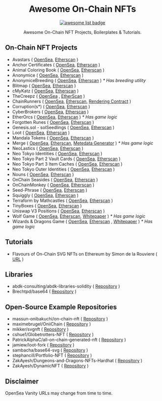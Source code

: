 <div align="center">
  <h1 align="center">Awesome On-Chain NFTs</h1>
  <p align="center">
    <a href="https://github.com/sindresorhus/awesome">
      <img alt="awesome list badge" src="https://cdn.rawgit.com/sindresorhus/awesome/d7305f38d29fed78fa85652e3a63e154dd8e8829/media/badge.svg">
    </a>
  </p>
  
  <p align="center">Awesome On-Chain NFT Projects, Boilerplates & Tutorials.</p>
  
</div>

## On-Chain NFT Projects

* Avastars ( [OpenSea](https://opensea.io/collection/avastar), [Etherscan](https://etherscan.io/address/0xf3e778f839934fc819cfa1040aabacecba01e049) )
* Anchor Certificates ( [OpenSea](https://opensea.io/collection/anchor-certificates), [Etherscan](https://etherscan.io/address/0x600a4446094c341693c415e6743567b9bfc8a4a8) )
* Animal Coloring Book ( [OpenSea](https://opensea.io/collection/animal-coloring-book), [Etherscan](https://etherscan.io/address/0x69c40e500b84660cb2ab09cb9614fa2387f95f64) )
* Anonymice ( [OpenSea](https://opensea.io/collection/anonymice), [Etherscan](https://etherscan.io/address/0xbad6186e92002e312078b5a1dafd5ddf63d3f731) )
* AnonymiceBreeding ( [OpenSea](https://opensea.io/collection/anonymicebreeding), [Etherscan](https://etherscan.io/address/0x15cc16bfe6fac624247490aa29b6d632be549f00) ) _* Has breeding utility_
* Blitmap ( [OpenSea](https://opensea.io/collection/blitmap), [Etherscan](https://etherscan.io/address/0x8d04a8c79ceb0889bdd12acdf3fa9d207ed3ff63) )
* cMyKatz ( [OpenSea](https://opensea.io/collection/cmykatz-nfts), [Etherscan](https://etherscan.io/address/0x1f2403da6a03f989d3588f61c9a6c6dbf94061b7) )
* TheCreepz ( [OpenSea]() , [EtherScan](https://etherscan.io/address/0xf18E9C8378C84999D07F4b0089bA1AD80e408600#code) )
* ChainRunners ( [OpenSea](https://opensea.io/collection/chain-runners-nft), [Etherscan](https://etherscan.io/address/0x97597002980134bea46250aa0510c9b90d87a587), [Rendering Contract](https://etherscan.io/address/0xfdac77881ff861ff76a83cc43a1be3c317c6a1cc) )
* Corruption(s*) ( [OpenSea](https://opensea.io/collection/corruption-s), [Etherscan](https://etherscan.io/address/0x5bdf397bb2912859dbd8011f320a222f79a28d2e) )
* CyberBrokers ( [OpenSea](https://opensea.io/collection/cyberbrokers), [Etherscan](https://etherscan.io/address/0x892848074ddea461a15f337250da3ce55580ca85) )
* EtherOrcs ( [OpenSea](https://opensea.io/collection/ether-orcs), [Etherscan](https://etherscan.io/address/0x3abedba3052845ce3f57818032bfa747cded3fca) ) _* Has game logic_
* Forgotten Runes ( [OpenSea](https://opensea.io/collection/forgottenruneswizardscult), [Etherscan](https://etherscan.io/address/0x521f9c7505005cfa19a8e5786a9c3c9c9f5e6f42) )
* Genesis.sol - solSeedlings ( [OpenSea](https://opensea.io/collection/genesis-sol-solseedlings), [Etherscan](https://etherscan.io/address/0x5d4683ba64ee6283bb7fdb8a91252f6aab32a110) )
* Loot ( [OpenSea](https://opensea.io/collection/lootproject), [Etherscan](https://etherscan.io/address/0xff9c1b15b16263c61d017ee9f65c50e4ae0113d7) )
* Mandala Tokens ( [OpenSea](https://opensea.io/collection/mandala-tokens), [Etherscan](https://etherscan.io/address/0xdaca87395f3b1bbc46f3fa187e996e03a5dcc985) )
* Merge ( [OpenSea](https://opensea.io/collection/m), [Etherscan](https://etherscan.io/address/0xc3f8a0f5841abff777d3eefa5047e8d413a1c9ab), [Metedata Generator](https://etherscan.io/address/0x4e1e18aaccdf9acfd2e8847654a3871dfd234f02) ) _* Has game logic_
* NeoLastics ( [OpenSea](https://opensea.io/collection/neolastics), [Etherscan](https://etherscan.io/address/0xb2d6fb1dc231f97f8cc89467b52f7c4f78484044) )
* Neo Tokyo Identities ( [OpenSea](https://opensea.io/collection/neo-tokyo-identities), [Etherscan](https://etherscan.io/address/0x86357a19e5537a8fba9a004e555713bc943a66c0) )
* Neo Tokyo Part 2 Vault Cards ( [OpenSea](https://opensea.io/collection/neo-tokyo-part-2-vault-cards), [Etherscan](https://etherscan.io/address/0xab0b0dd7e4eab0f9e31a539074a03f1c1be80879) )
* Neo Tokyo Part 3 Item Caches ( [OpenSea](https://opensea.io/collection/neo-tokyo-part-3-item-caches), [Etherscan](https://etherscan.io/address/0x0938e3f7ac6d7f674fed551c93f363109bda3af9) )
* Neo Tokyo Outer Identities ( [OpenSea](https://opensea.io/collection/neotokyo-outer-identities), [Etherscan](https://etherscan.io/address/0x698fbaaca64944376e2cdc4cad86eaa91362cf54) )
* Nouns ( [OpenSea](https://opensea.io/collection/nouns), [Etherscan](https://etherscan.io/address/0x9c8ff314c9bc7f6e59a9d9225fb22946427edc03) )
* OnChain Seasides ( [OpenSea](https://opensea.io/collection/onchain-seasides), [Etherscan](https://etherscan.io/address/0xccb6e4a1c42f4892cde27a8bc2e50bba0b43d224) )
* OnChainMonkey ( [OpenSea](https://opensea.io/collection/onchainmonkey), [Etherscan](https://etherscan.io/address/0x960b7a6bcd451c9968473f7bbfd9be826efd549a) )
* Seed-Phrase ( [OpenSea](https://opensea.io/collection/seed-phrase-by-seanelliott), [Etherscan](https://etherscan.io/address/0x3eaf1e92e396c4fc67fffc0a181d8f1915914f10) )
* Squiggly ( [OpenSea](https://opensea.io/collection/squiggly), [Etherscan](https://etherscan.io/address/0x36f379400de6c6bcdf4408b282f8b685c56adc60) )
* Terraform by Mathcastles ( [OpenSea](https://opensea.io/collection/terraforms), [Etherscan](https://etherscan.io/address/0x4e1f41613c9084fdb9e34e11fae9412427480e56) )
* TinyBoxes ( [OpenSea](https://opensea.io/collection/tinyboxes), [Etherscan](https://etherscan.io/address/0x46f9a4522666d2476a5f5cd51ea3e0b5800e7f98) )
* Uniswap V3 Positions ( [OpenSea](https://opensea.io/collection/uniswap-v3-positions), [Etherscan](https://etherscan.io/address/0xc36442b4a4522e871399cd717abdd847ab11fe88) )
* Wolf Game ( [OpenSea](https://opensea.io/collection/wolf-game-migrated), [Etherscan](https://etherscan.io/address/0x7f36182dee28c45de6072a34d29855bae76dbe2f), [Whitepaper](https://www.wolf.game/whitepaper-v2) ) _* Has game logic_
* Wizards & Dragons Game ( [OpenSea](https://opensea.io/collection/wizards-dragons-game-v2), [Etherscan](https://etherscan.io/address/0x999e88075692bcee3dbc07e7e64cd32f39a1d3ab) , [Whitepaper](https://medium.com/@wndgame/wizards-dragons-guard-the-tower-in-a-100-on-chain-strategy-game-a29597f5bfc9) ) _* Has game logic_

## Tutorials

* Flavours of On-Chain SVG NFTs on Ethereum by Simon de la Rouviere ( [URL](https://blog.simondlr.com/posts/flavours-of-on-chain-svg-nfts-on-ethereum) )

## Libraries

* abdk-consulting/abdk-libraries-solidity ( [Repository](https://github.com/abdk-consulting/abdk-libraries-solidity) )
* Brechtpd/base64 ( [Repository](https://github.com/Brechtpd/base64) )

## Open-Source Example Repositories

* massun-onibakuchi/on-chain-nft ( [Repository](https://github.com/massun-onibakuchi/on-chain-nft) )
* maximebrugel/OniiChain ( [Repository](https://github.com/maximebrugel/OniiChain) )
* mikker/svgnft ( [Repository](https://github.com/mikker/svgnft) )
* cshue1/Globetrotters-NFT ( [Repository](https://github.com/cshue1/globetrotters-nft) )
* PatrickAlphaC/all-on-chain-generated-nft ( [Repository](https://github.com/PatrickAlphaC/all-on-chain-generated-nft) )
* jamiew/loot-fork ( [Repository](https://github.com/jamiew/loot-fork) )
* sambacha/base64-svg ( [Repository](https://github.com/sambacha/base64-svg) )
* stephancill/Portfolio-NFT ( [Repository](https://github.com/stephancill/portfolio-nft) )
* ZakAyesh/Dungeons-and-Dragons-NFTs-Hardhat ( [Repository](https://github.com/ZakAyesh/dungeons-and-dragons-nfts-hardhat) )
* ZakAyesh/DynamicNFT ( [Repository](https://github.com/ZakAyesh/DynamicNFT) )

## Disclaimer

OpenSea Vanity URLs may change from time to time.
